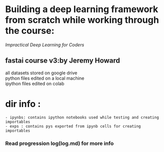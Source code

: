 # Building a deep learning framework from scratch while working through the course: <br>
<i>Impractical Deep Learning for Coders</i><br>
## <strong>fastai course v3:by Jeremy Howard</strong>

all datasets stored on google drive <br>
python files edited on a local machine <br> 
ipython files edited on colab <br>

# dir info :
	- ipynbs: contains ipython notebooks used while testing and creating importables
	- exps : contains pys exported from ipynb cells for creating importables
	
### Read progression log(log.md) for more info
